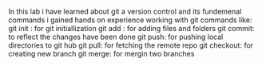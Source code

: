 In this lab i have learned about git a version control and its fundemenal commands i gained hands on experience working with git commands like:
git init : for git initiallization
git add : for adding files and folders
git commit: to reflect the changes have been done
git push: for pushing local directories to git hub
git pull: for fetching the remote repo
git checkout: for creating new branch
git merge: for mergin two branches
